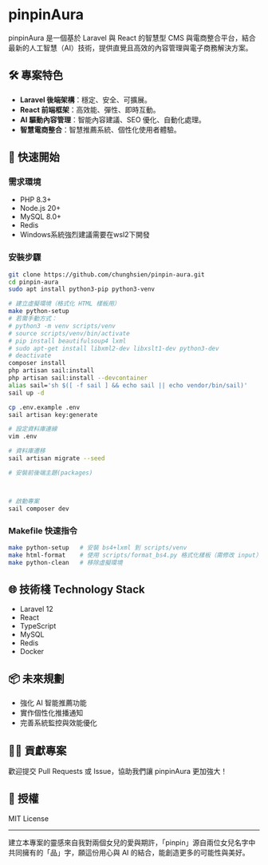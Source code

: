 # pinpinAura

pinpinAura 是一個基於 Laravel 與 React 的智慧型 CMS 與電商整合平台，結合最新的人工智慧（AI）技術，提供直覺且高效的內容管理與電子商務解決方案。

## 🛠️ 專案特色

- **Laravel 後端架構**：穩定、安全、可擴展。
- **React 前端框架**：高效能、彈性、即時互動。
- **AI 驅動內容管理**：智能內容建議、SEO 優化、自動化處理。
- **智慧電商整合**：智慧推薦系統、個性化使用者體驗。

## 🚀 快速開始

### 需求環境

- PHP 8.3+
- Node.js 20+
- MySQL 8.0+
- Redis
- Windows系統強烈建議需要在wsl2下開發

### 安裝步驟

```bash
git clone https://github.com/chunghsien/pinpin-aura.git 
cd pinpin-aura
sudo apt install python3-pip python3-venv

# 建立虛擬環境（格式化 HTML 樣板用）
make python-setup
# 若需手動方式：
# python3 -m venv scripts/venv
# source scripts/venv/bin/activate
# pip install beautifulsoup4 lxml
# sudo apt-get install libxml2-dev libxslt1-dev python3-dev
# deactivate
composer install
php artisan sail:install
php artisan sail:install --devcontainer
alias sail='sh $([ -f sail ] && echo sail || echo vendor/bin/sail)'
sail up -d

cp .env.example .env
sail artisan key:generate

# 設定資料庫連線
vim .env

# 資料庫遷移
sail artisan migrate --seed

# 安裝前後端主題(packages)



# 啟動專案
sail composer dev

```

### Makefile 快速指令

```bash
make python-setup   # 安裝 bs4+lxml 到 scripts/venv
make html-format    # 使用 scripts/format_bs4.py 格式化樣板（需修改 input）
make python-clean   # 移除虛擬環境
```

## 🌐 技術棧 Technology Stack

- Laravel 12
- React
- TypeScript
- MySQL
- Redis
- Docker


## 📦 未來規劃

- 強化 AI 智能推薦功能
- 實作個性化推播通知
- 完善系統監控與效能優化

## 🧑‍💻 貢獻專案

歡迎提交 Pull Requests 或 Issue，協助我們讓 pinpinAura 更加強大！

## 📃 授權

MIT License

---
建立本專案的靈感來自我對兩個女兒的愛與期許，「pinpin」源自兩位女兒名字中共同擁有的「品」字，願這份用心與 AI 的結合，能創造更多的可能性與美好。
